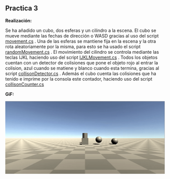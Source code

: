 ## Practica 3


**Realización:**

Se ha añadido un cubo, dos esferas y un cilindro a la escena. El cubo se mueve mediante las fechas de dirección o WASD gracias al uso del script [movement.cs](Scripts/movement.cs) . Una de las esferas se mantiene fija en la escena y la otra rota aleatoriamente por la misma, para esto se ha usado el script [randomMovement.cs](Scripts/randomMovement.cs) . El movimiento del cilindro se controla mediante las teclas IJKL haciendo uso del script [IJKLMovement.cs](Scripts/IJKLMovement.cs) . Todos los objetos cuentan con un detector de colisiones que pone el objeto rojo al entrar la colision, azul cuando se matiene y blanco cuando esta termina, gracias al script [collisonDetector.cs](Scripts/collisionDetector.cs) . Además el cubo cuenta las colisiones que ha tenido e imprime por la consola este contador, haciendo uso del script [collisonCounter.cs](Scripts/collisionCounter.cs)

**GiF:**

![Gif de prueba](GIF/P3unity.gif)

